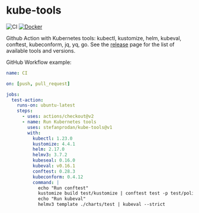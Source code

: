 # kube-tools

![CI](https://github.com/stefanprodan/kube-tools/workflows/CI/badge.svg)
[![Docker](https://img.shields.io/badge/Docker%20Hub-stefanprodan%2Fkube--tools-blue)](https://hub.docker.com/r/stefanprodan/kube-tools)

Github Action with Kubernetes tools:
kubectl, kustomize, helm, kubeval, conftest, kubeconform, jq, yq, go.
See the [release](https://github.com/stefanprodan/kube-tools/releases)
page for the list of available tools and versions.

GitHub Workflow example:

```yaml
name: CI

on: [push, pull_request]

jobs:
  test-action:
    runs-on: ubuntu-latest
    steps:
      - uses: actions/checkout@v2
      - name: Run Kubernetes tools
        uses: stefanprodan/kube-tools@v1
        with:
          kubectl: 1.23.0
          kustomize: 4.4.1
          helm: 2.17.0
          helmv3: 3.7.2
          kubeseal: 0.16.0
          kubeval: v0.16.1
          conftest: 0.28.3
          kubeconform: 0.4.12
          command: |
            echo "Run conftest"
            kustomize build test/kustomize | conftest test -p test/policy -
            echo "Run kubeval"
            helmv3 template ./charts/test | kubeval --strict
```


